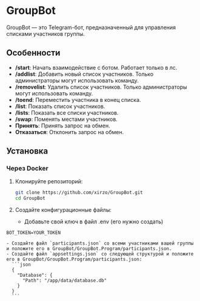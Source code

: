 # GroupBot

GroupBot — это Telegram-бот, предназначенный для управления списками участников группы.

## Особенности

- **/start**: Начать взаимодействие с ботом. Работает только в лс.
- **/addlist**: Добавить новый список участников. Только администраторы могут использовать команду.
- **/removelist**: Удалить список участников. Только администраторы могут использовать команду.
- **/toend**: Переместить участника в конец списка.
- **/list**: Показать список участников.
- **/lists**: Показать все списки участников.
- **/swap**: Поменять местами участников.
- **Принять**: Принять запрос на обмен.
- **Отказаться**: Отклонить запрос на обмен.

## Установка

### Через Docker

1. Клонируйте репозиторий:

    ```sh
    git clone https://github.com/xirzo/GroupBot.git
    cd GroupBot
    ```

2. Создайте конфигурационные файлы:
    - Добавьте свой ключ в файл .env (его нужно создать)

```
BOT_TOKEN=YOUR_TOKEN
```

    - Создайте файл `participants.json` со всеми участниками вашей группы и положите его в GroupBot/GroupBot.Program/participants.json.
    - Создайте файл `appsettings.json` со следующей структурой и положите его в GroupBot/GroupBot.Program/participants.json:
      ```json
      {
        "Database": {
          "Path": "/app/data/database.db"
        }
      }
      ```
      
